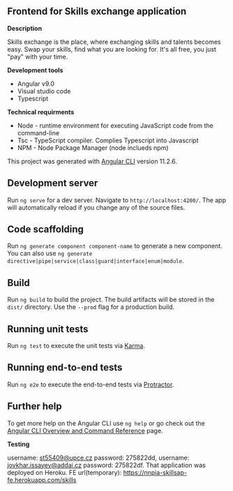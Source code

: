 ## Frontend for Skills exchange application

**Description**

Skills exchange is the place, where exchanging skills and talents becomes easy. Swap your skills, find what you are looking for. It's all free, you just "pay" with your time.

**Development tools**

* Angular v9.0
* Visual studio code
* Typescript

**Technical requirments**

* Node - runtime environment for executing JavaScript code from the command-line
* Tsc - TypeScript compiler. Complies Typescript into Javascript
* NPM - Node Package Manager (node inclueds npm)

This project was generated with [Angular CLI](https://github.com/angular/angular-cli) version 11.2.6.

## Development server

Run `ng serve` for a dev server. Navigate to `http://localhost:4200/`. The app will automatically reload if you change any of the source files.

## Code scaffolding

Run `ng generate component component-name` to generate a new component. You can also use `ng generate directive|pipe|service|class|guard|interface|enum|module`.

## Build

Run `ng build` to build the project. The build artifacts will be stored in the `dist/` directory. Use the `--prod` flag for a production build.

## Running unit tests

Run `ng test` to execute the unit tests via [Karma](https://karma-runner.github.io).

## Running end-to-end tests

Run `ng e2e` to execute the end-to-end tests via [Protractor](http://www.protractortest.org/).

## Further help

To get more help on the Angular CLI use `ng help` or go check out the [Angular CLI Overview and Command Reference](https://angular.io/cli) page.

**Testing**

username: st55409@upce.cz password: 275822dd,
username: jovkhar.issayev@addai.cz password: 275822df.
That application was deployed on Heroku.
FE url(temporary): https://nnpia-skillsap-fe.herokuapp.com/skills
